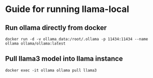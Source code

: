 # Guide for running llama-local

## Run ollama directly from docker
```
docker run -d -v ollama_data:/root/.ollama -p 11434:11434 --name ollama ollama/ollama:latest
```

## Pull llama3 model into llama instance
```
docker exec -it ollama ollama pull llama3
```
